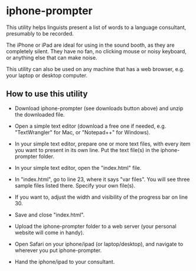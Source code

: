 # iphone-prompter

This utility helps linguists present a list of words to a language consultant, presumably to be recorded.

The iPhone or iPad are ideal for using in the sound booth, as they are completely silent. They have no fan, no clicking mouse or noisy keyboard, or anything else that can make noise.

This utility can also be used on any machine that has a web browser, e.g. your laptop or desktop computer.

## How to use this utility

* Download iphone-prompter (see downloads button above) and unzip the downloaded file. 

* Open a simple text editor (download a free one if needed, e.g. "TextWrangler" for Mac, or "Notepad++" for Windows).

* In your simple text editor, prepare one or more text files, with every item you want to present in its own line. Put the text file(s) in the iphone-prompter folder.

* In your simple text editor, open the "index.html" file.

* In "index.html", go to line 23, where it says "var files". You will see three sample files listed there. Specify your own file(s).

* If you want to, adjust the width and visibility of the progress bar on line 30.

* Save and close "index.html".

* Upload the iphone-prompter folder to a web server (your personal website will come in handy).

* Open Safari on your iphone/ipad (or laptop/desktop), and navigate to wherever you put iphone-prompter.

* Hand the iphone/ipad to your consultant. 

